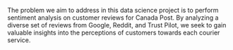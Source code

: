 The problem we aim to address in this data science project is to perform sentiment analysis on customer reviews for Canada Post. By analyzing a diverse set of reviews from Google, Reddit, and Trust Pilot, we seek to gain valuable insights into the perceptions of customers towards each courier service.
